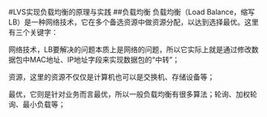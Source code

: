 #LVS实现负载均衡的原理与实践
##负载均衡
负载均衡（Load Balance，缩写LB）是一种网络技术，它在多个备选资源中做资源分配，以达到选择最优。这里有三个关键字：

网络技术，LB要解决的问题本质上是网络的问题，所以它实际上就是通过修改数据包中MAC地址、IP地址字段来实现数据包的“中转”；

资源，这里的资源不仅仅是计算机也可以是交换机、存储设备等；

最优，它则是针对业务而言最优，所以一般负载均衡有很多算法；轮询、加权轮询、最小负载等；